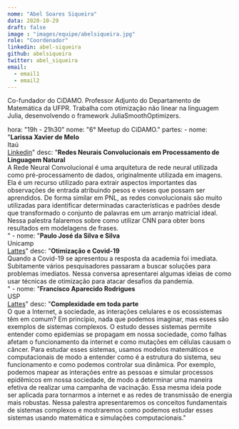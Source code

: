 ```yaml
---
nome: "Abel Soares Siqueira"
data: 2020-10-29
draft: false
image : "images/equipe/abelsiqueira.jpg"
role: "Coordenador"
linkedin: abel-siqueira
github: abelsiqueira
twitter: abel_siqueira
email:
  - email1
  - email2
---
```

Co-fundador do CiDAMO. Professor Adjunto do Departamento de Matemática da UFPR. Trabalha com otimização não linear na linguagem Julia, desenvolvendo o framework JuliaSmoothOptimizers.

  hora: "19h - 21h30"
  nome: "6° Meetup do CiDAMO."
  partes:
    - nome: "**Larissa Xavier de Melo**<br>Itaú<br>[Linkedin](https://www.linkedin.com/in/larissa-xavier-de-melo/)"
      desc: "**Redes Neurais Convolucionais em Processamento de Linguagem Natural**<br>A Rede Neural Convolucional é uma arquitetura de rede neural utilizada como pré-processamento de dados, originalmente utilizada em imagens. Ela é um recurso utilizado para extrair aspectos importantes das observações de entrada atribuindo pesos e vieses que possam ser aprendidos.  De forma similar em PNL, as redes convolucionais são muito utilizadas para identificar determinadas características e padrões desde que transformado o conjunto de palavras em um arranjo matricial ideal. Nessa palestra falaremos sobre como utilizar CNN para obter bons resultados em modelagens de frases.<br>"
    - nome: "**Paulo José da Silva e Silva**<br>Unicamp<br>[Lattes](http://lattes.cnpq.br/8115411925529441)"
      desc: "**Otimização e Covid-19**<br>Quando a Covid-19 se apresentou a resposta da academia foi imediata. Subitamente vários pesquisadores passaram a buscar soluções para problemas imediatos. Nessa conversa apresentarei algumas ideias de como usar técnicas de otimização para atacar desafios da pandemia.<br>"
    - nome: "**Francisco Aparecido Rodrigues**<br>USP<br>[Lattes](http://lattes.cnpq.br/2153014839354888)"
      desc: "**Complexidade em toda parte**<br>O que a Internet, a sociedade, as interações celulares e os ecossistemas têm em comum? Em principio, nada que podemos imaginar, mas esses são exemplos de sistemas complexos. O estudo desses sistemas permite entender como epidemias se propagam em nossa sociedade, como falhas afetam o funcionamento da internet e como mutações em células causam o câncer. Para estudar esses sistemas, usamos modelos matemáticos e computacionais de modo a entender como é a estrutura do sistema, seu funcionamento e como podemos controlar sua dinâmica. Por exemplo, podemos mapear as interações entre as pessoas e simular processos epidêmicos em nossa sociedade, de modo a determinar uma maneira efetiva de realizar uma campanha de vacinação. Essa mesma ideia pode ser aplicada para tornarmos a internet e as redes de transmissão de energia mais robustas. Nessa palestra apresentaremos os conceitos fundamentais de sistemas complexos e mostraremos como podemos estudar esses sistemas usando matemática e simulações computacionais."